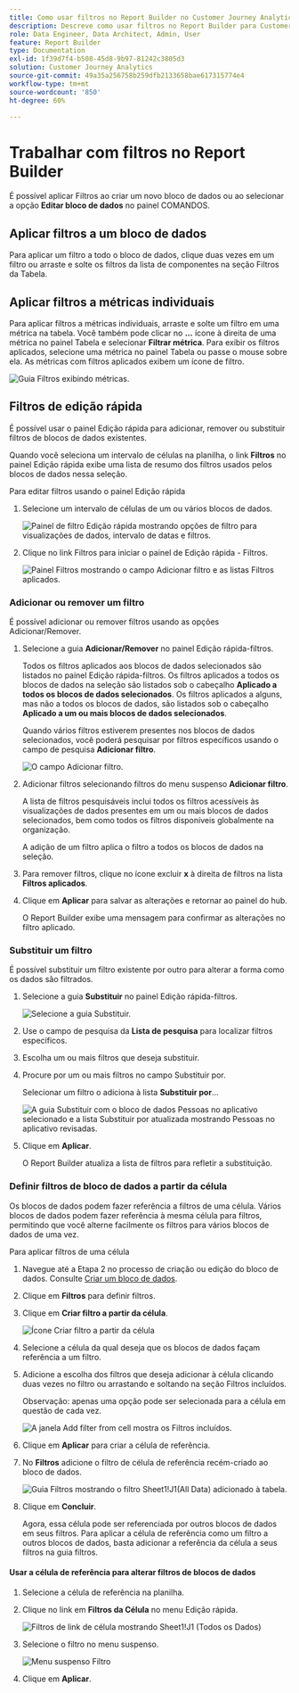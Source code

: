 ```yaml
---
title: Como usar filtros no Report Builder no Customer Journey Analytics
description: Descreve como usar filtros no Report Builder para Customer Journey Analytics
role: Data Engineer, Data Architect, Admin, User
feature: Report Builder
type: Documentation
exl-id: 1f39d7f4-b508-45d8-9b97-81242c3805d3
solution: Customer Journey Analytics
source-git-commit: 49a35a256758b259dfb2133658bae617315774e4
workflow-type: tm+mt
source-wordcount: '850'
ht-degree: 60%

---
```


# Trabalhar com filtros no Report Builder

É possível aplicar Filtros ao criar um novo bloco de dados ou ao selecionar a opção **Editar bloco de dados** no painel COMANDOS.

## Aplicar filtros a um bloco de dados

Para aplicar um filtro a todo o bloco de dados, clique duas vezes em um filtro ou arraste e solte os filtros da lista de componentes na seção Filtros da Tabela.

## Aplicar filtros a métricas individuais

Para aplicar filtros a métricas individuais, arraste e solte um filtro em uma métrica na tabela. Você também pode clicar no **...** ícone à direita de uma métrica no painel Tabela e selecionar **Filtrar métrica**. Para exibir os filtros aplicados, selecione uma métrica no painel Tabela ou passe o mouse sobre ela. As métricas com filtros aplicados exibem um ícone de filtro.

![Guia Filtros exibindo métricas.](./assets/filter_by.png)

## Filtros de edição rápida

É possível usar o painel Edição rápida para adicionar, remover ou substituir filtros de blocos de dados existentes.

Quando você seleciona um intervalo de células na planilha, o link **Filtros** no painel Edição rápida exibe uma lista de resumo dos filtros usados pelos blocos de dados nessa seleção.

Para editar filtros usando o painel Edição rápida

1. Selecione um intervalo de células de um ou vários blocos de dados.

   ![Painel de filtro Edição rápida mostrando opções de filtro para visualizações de dados, intervalo de datas e filtros.](./assets/select_multiple_dbs.png)

1. Clique no link Filtros para iniciar o painel de Edição rápida - Filtros.

   ![Painel Filtros mostrando o campo Adicionar filtro e as listas Filtros aplicados.](./assets/quick_edit_filters.png)

### Adicionar ou remover um filtro

É possível adicionar ou remover filtros usando as opções Adicionar/Remover.

1. Selecione a guia **Adicionar/Remover** no painel Edição rápida-filtros.

   Todos os filtros aplicados aos blocos de dados selecionados são listados no painel Edição rápida-filtros. Os filtros aplicados a todos os blocos de dados na seleção são listados sob o cabeçalho **Aplicado a todos os blocos de dados selecionados**. Os filtros aplicados a alguns, mas não a todos os blocos de dados, são listados sob o cabeçalho **Aplicado a um ou mais blocos de dados selecionados**.

   Quando vários filtros estiverem presentes nos blocos de dados selecionados, você poderá pesquisar por filtros específicos usando o campo de pesquisa **Adicionar filtro**.

   ![O campo Adicionar filtro.](./assets/add_filter.png)

1. Adicionar filtros selecionando filtros do menu suspenso **Adicionar filtro**.

   A lista de filtros pesquisáveis inclui todos os filtros acessíveis às visualizações de dados presentes em um ou mais blocos de dados selecionados, bem como todos os filtros disponíveis globalmente na organização.

   A adição de um filtro aplica o filtro a todos os blocos de dados na seleção.

1. Para remover filtros, clique no ícone excluir **x** à direita de filtros na lista **Filtros aplicados**.

1. Clique em **Aplicar** para salvar as alterações e retornar ao painel do hub.

   O Report Builder exibe uma mensagem para confirmar as alterações no filtro aplicado.

### Substituir um filtro

É possível substituir um filtro existente por outro para alterar a forma como os dados são filtrados.

1. Selecione a guia **Substituir** no painel Edição rápida-filtros.

   ![Selecione a guia Substituir.](./assets/replace_filter.png)

1. Use o campo de pesquisa da **Lista de pesquisa** para localizar filtros específicos.

1. Escolha um ou mais filtros que deseja substituir.

1. Procure por um ou mais filtros no campo Substituir por.

   Selecionar um filtro o adiciona à lista **Substituir por**...

   ![A guia Substituir com o bloco de dados Pessoas no aplicativo selecionado e a lista Substituir por atualizada mostrando Pessoas no aplicativo revisadas.](./assets/replace_screen_new.png)

1. Clique em **Aplicar**.

   O Report Builder atualiza a lista de filtros para refletir a substituição.

### Definir filtros de bloco de dados a partir da célula

Os blocos de dados podem fazer referência a filtros de uma célula. Vários blocos de dados podem fazer referência à mesma célula para filtros, permitindo que você alterne facilmente os filtros para vários blocos de dados de uma vez.

Para aplicar filtros de uma célula

1. Navegue até a Etapa 2 no processo de criação ou edição do bloco de dados. Consulte [Criar um bloco de dados](./create-a-data-block.md).
1. Clique em **Filtros** para definir filtros.
1. Clique em **Criar filtro a partir da célula**.

   ![Ícone Criar filtro a partir da célula](./assets/create-filter-from-cell.png)

1. Selecione a célula da qual deseja que os blocos de dados façam referência a um filtro.

1. Adicione a escolha dos filtros que deseja adicionar à célula clicando duas vezes no filtro ou arrastando e soltando na seção Filtros incluídos.

   Observação: apenas uma opção pode ser selecionada para a célula em questão de cada vez.

   ![A janela Add filter from cell mostra os Filtros incluídos.](./assets/select-filters.png)

1. Clique em **Aplicar** para criar a célula de referência.

1. No **Filtros** adicione o filtro de célula de referência recém-criado ao bloco de dados.

   ![Guia Filtros mostrando o filtro Sheet1!J1(All Data) adicionado à tabela.](./assets/reference-cell-filter.png)

1. Clique em **Concluir**.

   Agora, essa célula pode ser referenciada por outros blocos de dados em seus filtros. Para aplicar a célula de referência como um filtro a outros blocos de dados, basta adicionar a referência da célula a seus filtros na guia filtros.

#### Usar a célula de referência para alterar filtros de blocos de dados

1. Selecione a célula de referência na planilha.

1. Clique no link em **Filtros da Célula** no menu Edição rápida.

   ![Filtros de link de célula mostrando Sheet1!J1 (Todos os Dados)](./assets/filters-from-cell-link.png)

1. Selecione o filtro no menu suspenso.

   ![Menu suspenso Filtro](./assets/filter-drop-down.png)

1. Clique em **Aplicar**.